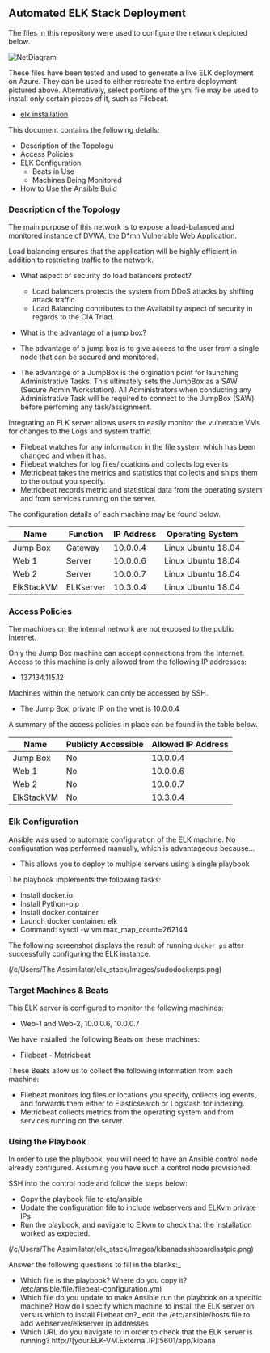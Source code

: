 ## Automated ELK Stack Deployment

The files in this repository were used to configure the network depicted below.

![NetDiagram](https://imgur.com/3Xa0KDC)

These files have been tested and used to generate a live ELK deployment on Azure. They can be used to either recreate the entire deployment pictured above. Alternatively, select portions of the yml file may be used to install only certain pieces of it, such as Filebeat.

  - [elk installation](https://github.com/CartHackByte/Elk_Stack/blob/main/ansible/install-elk.yml)

This document contains the following details:
- Description of the Topologu
- Access Policies
- ELK Configuration
  - Beats in Use
  - Machines Being Monitored
- How to Use the Ansible Build


### Description of the Topology

The main purpose of this network is to expose a load-balanced and monitored instance of DVWA, the D*mn Vulnerable Web Application.

Load balancing ensures that the application will be highly efficient in addition to restricting traffic to the network.
- What aspect of security do load balancers protect? 
    - Load balancers protects the system from DDoS attacks by shifting attack traffic.
    - Load Balancing contributes to the Availability aspect of security in regards to the CIA Triad.

- What is the advantage of a jump box?
 - The advantage of a jump box is to give access to the user from a single node that can be secured and monitored.
 - The advantage of a JumpBox is the orgination point for launching Administrative Tasks. This ultimately sets the JumpBox as a SAW (Secure Admin Workstation). All Administrators when conducting any Administrative Task will be required to connect to the JumpBox (SAW) before perfoming any task/assignment.

Integrating an ELK server allows users to easily monitor the vulnerable VMs for changes to the Logs and system traffic.
- Filebeat watches for any information in the file system which has been changed and when it has.
- Filebeat watches for log files/locations and collects log events
- Metricbeat takes the metrics and statistics that collects and ships them to the output you specify.
- Metricbeat records metric and statistical data from the operating system and from services running on the server.

The configuration details of each machine may be found below.


| Name       | Function  | IP Address | Operating System   |
|------------|-----------|------------|--------------------|
| Jump Box   | Gateway   | 10.0.0.4   | Linux Ubuntu 18.04 |
| Web 1      | Server    | 10.0.0.6   | Linux Ubuntu 18.04 |
| Web 2      | Server    | 10.0.0.7   | Linux Ubuntu 18.04 |
| ElkStackVM | ELKserver | 10.3.0.4   | Linux Ubuntu 18.04 |

### Access Policies

The machines on the internal network are not exposed to the public Internet. 

Only the Jump Box machine can accept connections from the Internet. Access to this machine is only allowed from the following IP addresses:
- 137.134.115.12

Machines within the network can only be accessed by SSH.
- The Jump Box, private IP on the vnet is 10.0.0.4

A summary of the access policies in place can be found in the table below.

| Name       | Publicly Accessible | Allowed IP Address |
|------------|---------------------|--------------------|
| Jump Box   | No                  | 10.0.0.4           |
| Web 1      | No                  | 10.0.0.6           |
| Web 2      | No                  | 10.0.0.7           |
| ElkStackVM | No                  | 10.3.0.4           |

### Elk Configuration

Ansible was used to automate configuration of the ELK machine. No configuration was performed manually, which is advantageous because...
- This allows you to deploy to multiple servers using a single playbook

The playbook implements the following tasks:
- Install docker.io
- Install Python-pip
- Install docker container
- Launch docker container: elk
- Command: sysctl -w vm.max_map_count=262144

The following screenshot displays the result of running `docker ps` after successfully configuring the ELK instance.

(/c/Users/The Assimilator/elk_stack/Images/sudodockerps.png)

### Target Machines & Beats
This ELK server is configured to monitor the following machines:
- Web-1 and Web-2, 10.0.0.6, 10.0.0.7

We have installed the following Beats on these machines:
- Filebeat - Metricbeat

These Beats allow us to collect the following information from each machine:
- Filebeat monitors log files or locations you specify, collects log events, and forwards them either to Elasticsearch or Logstash for indexing.
- Metricbeat collects metrics from the operating system and from services running on the server.

### Using the Playbook
In order to use the playbook, you will need to have an Ansible control node already configured. Assuming you have such a control node provisioned: 

SSH into the control node and follow the steps below:
- Copy the playbook file to etc/ansible
- Update the configuration file to include webservers and ELKvm private IPs
- Run the playbook, and navigate to Elkvm to check that the installation worked as expected.

(/c/Users/The Assimilator/elk_stack/Images/kibanadashboardlastpic.png)

Answer the following questions to fill in the blanks:_
- Which file is the playbook? Where do you copy it? /etc/ansible/file/filebeat-configuration.yml
- Which file do you update to make Ansible run the playbook on a specific machine? How do I specify which machine to install the ELK server on versus which to install Filebeat on?_ edit the /etc/ansible/hosts file to add webserver/elkserver ip addresses
- Which URL do you navigate to in order to check that the ELK server is running? http://[your.ELK-VM.External.IP]:5601/app/kibana


